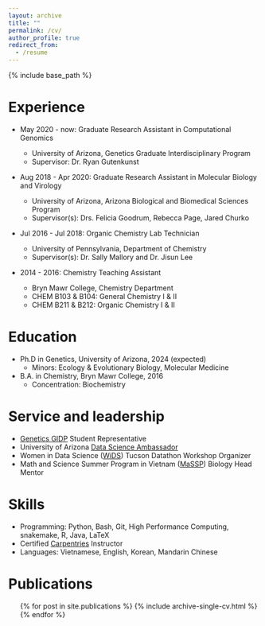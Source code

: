 ```yaml
---
layout: archive
title: ""
permalink: /cv/
author_profile: true
redirect_from:
  - /resume
---
```


{% include base_path %}

Experience
======
* May 2020 - now: Graduate Research Assistant in Computational Genomics
  * University of Arizona, Genetics Graduate Interdisciplinary Program
  * Supervisor: Dr. Ryan Gutenkunst

* Aug 2018 - Apr 2020: Graduate Research Assistant in Molecular Biology and Virology
  * University of Arizona, Arizona Biological and Biomedical Sciences Program
  * Supervisor(s): Drs. Felicia Goodrum, Rebecca Page, Jared Churko

* Jul 2016 - Jul 2018: Organic Chemistry Lab Technician
  * University of Pennsylvania, Department of Chemistry
  * Supervisor(s): Dr. Sally Mallory and Dr. Jisun Lee
  
* 2014 - 2016: Chemistry Teaching Assistant
  * Bryn Mawr College, Chemistry Department       
  * CHEM B103 & B104: General Chemistry I & II
  * CHEM B211 & B212: Organic Chemistry I & II

Education
======
* Ph.D in Genetics, University of Arizona, 2024 (expected)
  * Minors: Ecology & Evolutionary Biology, Molecular Medicine
* B.A. in Chemistry, Bryn Mawr College, 2016
  * Concentration: Biochemistry 
  
Service and leadership
======
* [Genetics GIDP](https://genetics.arizona.edu/) Student Representative
* University of Arizona [Data Science Ambassador](https://datascience.arizona.edu/dsa)
* Women in Data Science ([WiDS](https://widstucson.org/)) Tucson Datathon Workshop Organizer
* Math and Science Summer Program in Vietnam ([MaSSP](https://en.masspvn.com/)) Biology Head Mentor

Skills
======
* Programming: Python, Bash, Git, High Performance Computing, snakemake, R, Java, LaTeX
* Certified [Carpentries](https://carpentries.org/) Instructor
* Languages: Vietnamese, English, Korean, Mandarin Chinese
  
Publications
======
  <ul>{% for post in site.publications %}
    {% include archive-single-cv.html %}
  {% endfor %}</ul>
  
